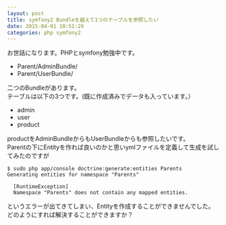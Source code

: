 ```yaml
---
layout: post
title: symfony2 Bundleを越えて1つのテーブルを参照したい
date: 2015-04-01 10:51:29
categories: php symfony2
---
```

<p>お世話になります。PHPとsymfony勉強中です。</p>

<ul>
<li>Parent/AdminBundle/</li>
<li>Parent/UserBundle/</li>
</ul>

<p>二つのBundleがあります。<br>
テーブルは以下の3つです。(既に作成済みでデータも入っています。）</p>

<ul>
<li>admin</li>
<li>user</li>
<li>product</li>
</ul>

<p>productをAdminBundleからもUserBundleからも参照したいです。<br>
Parentの下にEntityを作れば良いのかと思いymlファイルを定義して生成を試してみたのですが</p>

```
$ sudo php app/console doctrine:generate:entities Parents
Generating entities for namespace "Parents"

  [RuntimeException]                                            
  Namespace "Parents" does not contain any mapped entities.  
```

<p>というエラーが出てきてしまい、Entityを作成することができませんでした。<br>
どのようにすれば解決することができますか？</p>
